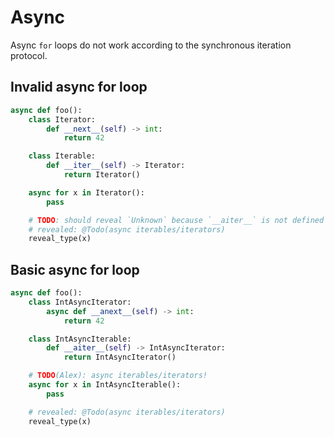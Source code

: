 # Async

Async `for` loops do not work according to the synchronous iteration protocol.

## Invalid async for loop

```py
async def foo():
    class Iterator:
        def __next__(self) -> int:
            return 42

    class Iterable:
        def __iter__(self) -> Iterator:
            return Iterator()

    async for x in Iterator():
        pass

    # TODO: should reveal `Unknown` because `__aiter__` is not defined
    # revealed: @Todo(async iterables/iterators)
    reveal_type(x)
```

## Basic async for loop

```py
async def foo():
    class IntAsyncIterator:
        async def __anext__(self) -> int:
            return 42

    class IntAsyncIterable:
        def __aiter__(self) -> IntAsyncIterator:
            return IntAsyncIterator()

    # TODO(Alex): async iterables/iterators!
    async for x in IntAsyncIterable():
        pass

    # revealed: @Todo(async iterables/iterators)
    reveal_type(x)
```
